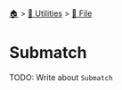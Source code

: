 <!--startTocHeader-->
[🏠](../../README.md) > [🔧 Utilities](../README.md) > [📁 File](README.md)
# Submatch
<!--endTocHeader-->

TODO: Write about `Submatch`

<!--startTocSubTopic-->
<!--endTocSubTopic-->